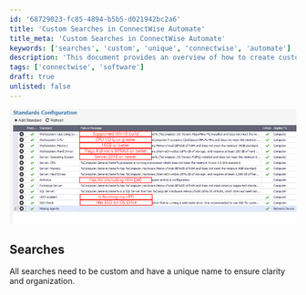 ```yaml
---
id: '68729023-fc85-4894-b5b5-d021942bc2a6'
title: 'Custom Searches in ConnectWise Automate'
title_meta: 'Custom Searches in ConnectWise Automate'
keywords: ['searches', 'custom', 'unique', 'connectwise', 'automate']
description: 'This document provides an overview of how to create custom searches in ConnectWise Automate, emphasizing the importance of unique naming conventions for each search to ensure clarity and organization.'
tags: ['connectwise', 'software']
draft: true
unlisted: false
---
```


<div class='text-section scrollable'>

![Image](../../static/img/Standards-and-Health-Plugin-Best-Practices/image_1.png)

## Searches

<div class='text-section scrollable'>

All searches need to be custom and have a unique name to ensure clarity and organization.

</div>
</div>

